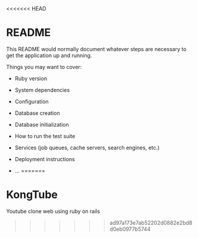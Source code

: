 <<<<<<< HEAD
# README

This README would normally document whatever steps are necessary to get the
application up and running.

Things you may want to cover:

* Ruby version

* System dependencies

* Configuration

* Database creation

* Database initialization

* How to run the test suite

* Services (job queues, cache servers, search engines, etc.)

* Deployment instructions

* ...
=======
# KongTube
Youtube clone web using ruby on rails
>>>>>>> ad97a173e7ab52202d0882e2bd8d0eb0977b5744
